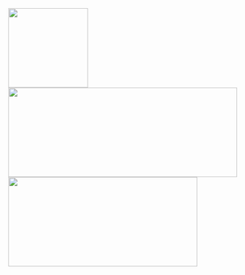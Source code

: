 <img src="https://github-profile-trophy.vercel.app/?username=whjin&theme=flat&column=7" height="160" />
<img src="https://github-readme-stats.vercel.app/api?username=whjin&theme=radical&show_icons=true" width="460"
  height="180" />
  <img src="https://github-readme-stats.vercel.app/api/top-langs/?username=whjin&layout=compact" width="380"
  height="180" />